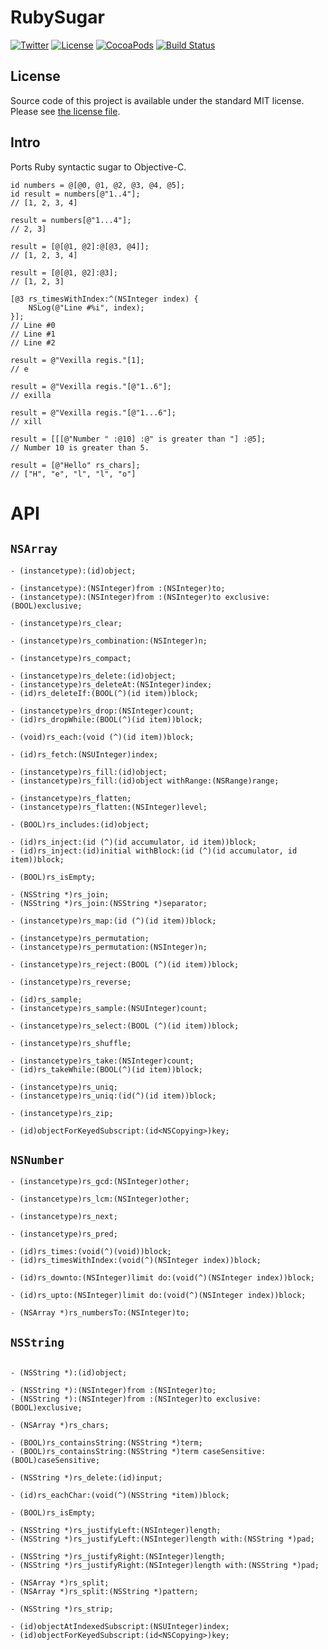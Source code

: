 # RubySugar

[![Twitter](https://img.shields.io/badge/contact-@MichalKonturek-blue.svg?style=flat)](http://twitter.com/michalkonturek)
[![License](https://img.shields.io/badge/license-MIT-blue.svg?style=flat)](https://github.com/michalkonturek/RubySugar/blob/master/LICENSE)
[![CocoaPods](https://img.shields.io/cocoapods/v/RubySugar.svg?style=flat)](https://github.com/michalkonturek/RubySugar)
[![Build Status](http://img.shields.io/travis/michalkonturek/RubySugar.svg?style=flat)](https://travis-ci.org/michalkonturek/RubySugar)

<!--[![License MIT](https://go-shields.herokuapp.com/license-MIT-blue.png)](https://github.com/michalkonturek/RubySugar/blob/master/LICENSE)
[![Build Platform](https://cocoapod-badges.herokuapp.com/p/RubySugar/badge.png)](https://github.com/michalkonturek/RubySugar)
[![Build Version](https://cocoapod-badges.herokuapp.com/v/RubySugar/badge.png)](https://github.com/michalkonturek/RubySugar)
[![Build Status](https://travis-ci.org/michalkonturek/RubySugar.png?branch=master)](https://travis-ci.org/michalkonturek/RubySugar)-->


## License

Source code of this project is available under the standard MIT license. Please see [the license file][LICENSE].

[PODS]:http://cocoapods.org/
[LICENSE]:https://github.com/michalkonturek/RubySugar/blob/master/LICENSE


## Intro

Ports Ruby syntactic sugar to Objective-C.

```obj-c
id numbers = @[@0, @1, @2, @3, @4, @5];
id result = numbers[@"1..4"];
// [1, 2, 3, 4]

result = numbers[@"1...4"];
// 2, 3]

result = [@[@1, @2]:@[@3, @4]];
// [1, 2, 3, 4]

result = [@[@1, @2]:@3];
// [1, 2, 3]

[@3 rs_timesWithIndex:^(NSInteger index) {
    NSLog(@"Line #%i", index);
}];
// Line #0
// Line #1
// Line #2

result = @"Vexilla regis."[1];
// e

result = @"Vexilla regis."[@"1..6"];
// exilla

result = @"Vexilla regis."[@"1...6"];
// xill

result = [[[@"Number " :@10] :@" is greater than "] :@5];
// Number 10 is greater than 5.

result = [@"Hello" rs_chars];
// ["H", "e", "l", "l", "o"]
```


# API

## `NSArray`

```obj-c
- (instancetype):(id)object;

- (instancetype):(NSInteger)from :(NSInteger)to;
- (instancetype):(NSInteger)from :(NSInteger)to exclusive:(BOOL)exclusive;

- (instancetype)rs_clear;

- (instancetype)rs_combination:(NSInteger)n;

- (instancetype)rs_compact;

- (instancetype)rs_delete:(id)object;
- (instancetype)rs_deleteAt:(NSInteger)index;
- (id)rs_deleteIf:(BOOL(^)(id item))block;

- (instancetype)rs_drop:(NSInteger)count;
- (id)rs_dropWhile:(BOOL(^)(id item))block;

- (void)rs_each:(void (^)(id item))block;

- (id)rs_fetch:(NSUInteger)index;

- (instancetype)rs_fill:(id)object;
- (instancetype)rs_fill:(id)object withRange:(NSRange)range;

- (instancetype)rs_flatten;
- (instancetype)rs_flatten:(NSInteger)level;

- (BOOL)rs_includes:(id)object;

- (id)rs_inject:(id (^)(id accumulator, id item))block;
- (id)rs_inject:(id)initial withBlock:(id (^)(id accumulator, id item))block;

- (BOOL)rs_isEmpty;

- (NSString *)rs_join;
- (NSString *)rs_join:(NSString *)separator;

- (instancetype)rs_map:(id (^)(id item))block;

- (instancetype)rs_permutation;
- (instancetype)rs_permutation:(NSInteger)n;

- (instancetype)rs_reject:(BOOL (^)(id item))block;

- (instancetype)rs_reverse;

- (id)rs_sample;
- (instancetype)rs_sample:(NSUInteger)count;

- (instancetype)rs_select:(BOOL (^)(id item))block;

- (instancetype)rs_shuffle;

- (instancetype)rs_take:(NSInteger)count;
- (id)rs_takeWhile:(BOOL(^)(id item))block;

- (instancetype)rs_uniq;
- (instancetype)rs_uniq:(id(^)(id item))block;

- (instancetype)rs_zip;

- (id)objectForKeyedSubscript:(id<NSCopying>)key;

```


## `NSNumber`

 
```objc
- (instancetype)rs_gcd:(NSInteger)other;

- (instancetype)rs_lcm:(NSInteger)other;

- (instancetype)rs_next;

- (instancetype)rs_pred;

- (id)rs_times:(void(^)(void))block;
- (id)rs_timesWithIndex:(void(^)(NSInteger index))block;

- (id)rs_downto:(NSInteger)limit do:(void(^)(NSInteger index))block;

- (id)rs_upto:(NSInteger)limit do:(void(^)(NSInteger index))block;

- (NSArray *)rs_numbersTo:(NSInteger)to;
```

## `NSString`

```obj-c

- (NSString *):(id)object;

- (NSString *):(NSInteger)from :(NSInteger)to;
- (NSString *):(NSInteger)from :(NSInteger)to exclusive:(BOOL)exclusive;

- (NSArray *)rs_chars;

- (BOOL)rs_containsString:(NSString *)term;
- (BOOL)rs_containsString:(NSString *)term caseSensitive:(BOOL)caseSensitive;

- (NSString *)rs_delete:(id)input;

- (id)rs_eachChar:(void(^)(NSString *item))block;

- (BOOL)rs_isEmpty;

- (NSString *)rs_justifyLeft:(NSInteger)length;
- (NSString *)rs_justifyLeft:(NSInteger)length with:(NSString *)pad;

- (NSString *)rs_justifyRight:(NSInteger)length;
- (NSString *)rs_justifyRight:(NSInteger)length with:(NSString *)pad;

- (NSArray *)rs_split;
- (NSArray *)rs_split:(NSString *)pattern;

- (NSString *)rs_strip;

- (id)objectAtIndexedSubscript:(NSUInteger)index;
- (id)objectForKeyedSubscript:(id<NSCopying>)key;
```


<!--- - -

[![Bitdeli Badge](https://d2weczhvl823v0.cloudfront.net/michalkonturek/rubysugar/trend.png)](https://bitdeli.com/free "Bitdeli Badge")-->
